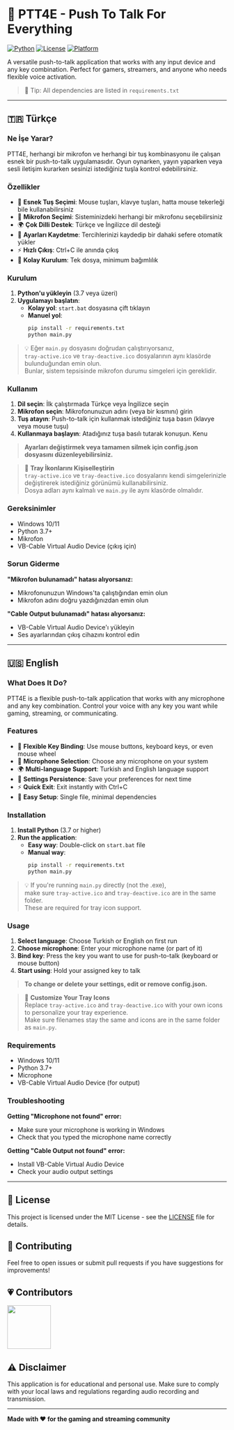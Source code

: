 # 🎤 PTT4E - Push To Talk For Everything

[![Python](https://img.shields.io/badge/Python-3.7+-blue.svg)](https://www.python.org/downloads/)
[![License](https://img.shields.io/badge/License-MIT-green.svg)](LICENSE)
[![Platform](https://img.shields.io/badge/Platform-Windows-lightgrey.svg)](https://www.microsoft.com/windows)

A versatile push-to-talk application that works with any input device and any key combination. Perfect for gamers, streamers, and anyone who needs flexible voice activation.

> 📝 Tip: All dependencies are listed in `requirements.txt`


---

## 🇹🇷 Türkçe

### Ne İşe Yarar?

PTT4E, herhangi bir mikrofon ve herhangi bir tuş kombinasyonu ile çalışan esnek bir push-to-talk uygulamasıdır. Oyun oynarken, yayın yaparken veya sesli iletişim kurarken sesinizi istediğiniz tuşla kontrol edebilirsiniz.


### Özellikler

- 🎯 **Esnek Tuş Seçimi**: Mouse tuşları, klavye tuşları, hatta mouse tekerleği bile kullanabilirsiniz
- 🎤 **Mikrofon Seçimi**: Sisteminizdeki herhangi bir mikrofonu seçebilirsiniz
- 🌍 **Çok Dilli Destek**: Türkçe ve İngilizce dil desteği
- 💾 **Ayarları Kaydetme**: Tercihlerinizi kaydedip bir dahaki sefere otomatik yükler
- ⚡ **Hızlı Çıkış**: Ctrl+C ile anında çıkış
- 🔧 **Kolay Kurulum**: Tek dosya, minimum bağımlılık

### Kurulum

1. **Python'u yükleyin** (3.7 veya üzeri)
2. **Uygulamayı başlatın**:
   - **Kolay yol**: `start.bat` dosyasına çift tıklayın
   - **Manuel yol**:
     ```bash
     pip install -r requirements.txt
     python main.py
     ```

> 💡 Eğer `main.py` dosyasını doğrudan çalıştırıyorsanız,  
> `tray-active.ico` ve `tray-deactive.ico` dosyalarının aynı klasörde bulunduğundan emin olun.  
> Bunlar, sistem tepsisinde mikrofon durumu simgeleri için gereklidir.


### Kullanım

1. **Dil seçin**: İlk çalıştırmada Türkçe veya İngilizce seçin
2. **Mikrofon seçin**: Mikrofonunuzun adını (veya bir kısmını) girin
3. **Tuş atayın**: Push-to-talk için kullanmak istediğiniz tuşa basın (klavye veya mouse tuşu)
4. **Kullanmaya başlayın**: Atadığınız tuşa basılı tutarak konuşun. Kenu

> **Ayarları değiştirmek veya tamamen silmek için config.json dosyasını düzenleyebilirsiniz.**

> 🎨 **Tray İkonlarını Kişiselleştirin**  
> `tray-active.ico` ve `tray-deactive.ico` dosyalarını kendi simgelerinizle değiştirerek istediğiniz görünümü kullanabilirsiniz.  
> Dosya adları aynı kalmalı ve `main.py` ile aynı klasörde olmalıdır.

### Gereksinimler

- Windows 10/11
- Python 3.7+
- Mikrofon
- VB-Cable Virtual Audio Device (çıkış için)

### Sorun Giderme

**"Mikrofon bulunamadı" hatası alıyorsanız:**
- Mikrofonunuzun Windows'ta çalıştığından emin olun
- Mikrofon adını doğru yazdığınızdan emin olun

**"Cable Output bulunamadı" hatası alıyorsanız:**
- VB-Cable Virtual Audio Device'ı yükleyin
- Ses ayarlarından çıkış cihazını kontrol edin

---

## 🇺🇸 English

### What Does It Do?

PTT4E is a flexible push-to-talk application that works with any microphone and any key combination. Control your voice with any key you want while gaming, streaming, or communicating.


### Features

- 🎯 **Flexible Key Binding**: Use mouse buttons, keyboard keys, or even mouse wheel
- 🎤 **Microphone Selection**: Choose any microphone on your system
- 🌍 **Multi-language Support**: Turkish and English language support
- 💾 **Settings Persistence**: Save your preferences for next time
- ⚡ **Quick Exit**: Exit instantly with Ctrl+C
- 🔧 **Easy Setup**: Single file, minimal dependencies

### Installation

1. **Install Python** (3.7 or higher)
2. **Run the application**:
   - **Easy way**: Double-click on `start.bat` file
   - **Manual way**: 
     ```bash
     pip install -r requirements.txt
     python main.py
     ```

> 💡 If you're running `main.py` directly (not the .exe),  
> make sure `tray-active.ico` and `tray-deactive.ico` are in the same folder.  
> These are required for tray icon support.


### Usage

1. **Select language**: Choose Turkish or English on first run
2. **Choose microphone**: Enter your microphone name (or part of it)
3. **Bind key**: Press the key you want to use for push-to-talk (keyboard or mouse button)
4. **Start using**: Hold your assigned key to talk

> **To change or delete your settings, edit or remove config.json.**

> 🎨 **Customize Your Tray Icons**  
> Replace `tray-active.ico` and `tray-deactive.ico` with your own icons to personalize your tray experience.  
> Make sure filenames stay the same and icons are in the same folder as `main.py`.

### Requirements

- Windows 10/11
- Python 3.7+
- Microphone
- VB-Cable Virtual Audio Device (for output)

### Troubleshooting

**Getting "Microphone not found" error:**
- Make sure your microphone is working in Windows
- Check that you typed the microphone name correctly

**Getting "Cable Output not found" error:**
- Install VB-Cable Virtual Audio Device
- Check your audio output settings

---

## 📝 License

This project is licensed under the MIT License - see the [LICENSE](LICENSE) file for details.

## 🤝 Contributing

Feel free to open issues or submit pull requests if you have suggestions for improvements!

## 💗 Contributors

<a href="https://github.com/sansrough">
  <img src="https://github.com/sansrough.png" width="100" />
</a>

## ⚠️ Disclaimer

This application is for educational and personal use. Make sure to comply with your local laws and regulations regarding audio recording and transmission.

---

**Made with ❤️ for the gaming and streaming community** 
